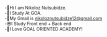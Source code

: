 


-👋Hi I am Nikoloz Nutsubidze.         
-🧠I Study At GOA.                
-🤯My Gmail is nikoloznutsubidze12@gmail.com       
-😎I Study Front end + Back end       
-🤩I Love GOAL ORIENTED ACADEMY!


